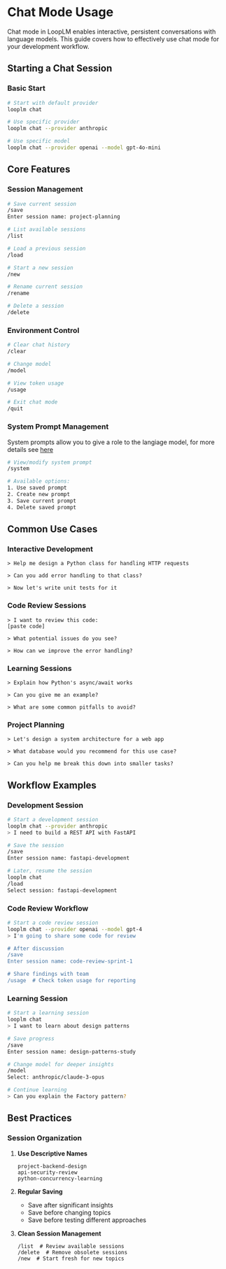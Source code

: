# Chat Mode Usage

Chat mode in LoopLM enables interactive, persistent conversations with language models. This guide covers how to effectively use chat mode for your development workflow.

## Starting a Chat Session

### Basic Start

```bash
# Start with default provider
looplm chat

# Use specific provider
looplm chat --provider anthropic

# Use specific model
looplm chat --provider openai --model gpt-4o-mini
```

## Core Features

### Session Management

```bash
# Save current session
/save
Enter session name: project-planning

# List available sessions
/list

# Load a previous session
/load

# Start a new session
/new

# Rename current session
/rename

# Delete a session
/delete
```

### Environment Control

```bash
# Clear chat history
/clear

# Change model
/model

# View token usage
/usage

# Exit chat mode
/quit
```

### System Prompt Management

System prompts allow you to give a role to the langiage model, for more details see [here](https://docs.anthropic.com/en/docs/build-with-claude/prompt-engineering/system-prompts)
```bash
# View/modify system prompt
/system

# Available options:
1. Use saved prompt
2. Create new prompt
3. Save current prompt
4. Delete saved prompt
```

## Common Use Cases

### Interactive Development

```
> Help me design a Python class for handling HTTP requests

> Can you add error handling to that class?

> Now let's write unit tests for it
```

### Code Review Sessions

```
> I want to review this code:
[paste code]

> What potential issues do you see?

> How can we improve the error handling?
```

### Learning Sessions

```
> Explain how Python's async/await works

> Can you give me an example?

> What are some common pitfalls to avoid?
```

### Project Planning

```
> Let's design a system architecture for a web app

> What database would you recommend for this use case?

> Can you help me break this down into smaller tasks?
```

## Workflow Examples

### Development Session

```bash
# Start a development session
looplm chat --provider anthropic
> I need to build a REST API with FastAPI

# Save the session
/save
Enter session name: fastapi-development

# Later, resume the session
looplm chat
/load
Select session: fastapi-development
```

### Code Review Workflow

```bash
# Start a code review session
looplm chat --provider openai --model gpt-4
> I'm going to share some code for review

# After discussion
/save
Enter session name: code-review-sprint-1

# Share findings with team
/usage  # Check token usage for reporting
```

### Learning Session

```bash
# Start a learning session
looplm chat
> I want to learn about design patterns

# Save progress
/save
Enter session name: design-patterns-study

# Change model for deeper insights
/model
Select: anthropic/claude-3-opus

# Continue learning
> Can you explain the Factory pattern?
```

## Best Practices

### Session Organization

1. **Use Descriptive Names**
   ```
   project-backend-design
   api-security-review
   python-concurrency-learning
   ```

2. **Regular Saving**
    - Save after significant insights
    - Save before changing topics
    - Save before testing different approaches

3. **Clean Session Management**
   ```
   /list  # Review available sessions
   /delete  # Remove obsolete sessions
   /new  # Start fresh for new topics
   ```